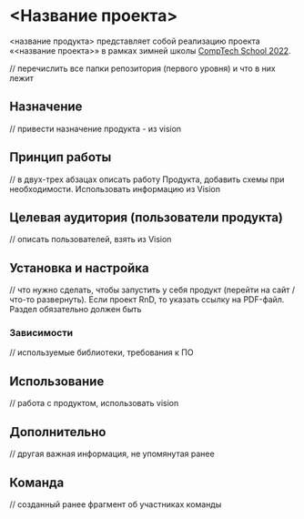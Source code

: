 # <Название проекта>

<название продукта> представляет собой реализацию проекта «<название проекта>» в рамках зимней школы [CompTech School 2022](https://comptechschool.com/).

// перечислить все папки репозитория (первого уровня) и что в них лежит

## Назначение

// привести назначение продукта - из vision

## Принцип работы

// в двух-трех абзацах описать работу Продукта, добавить схемы при необходимости. Использовать информацию из Vision

## Целевая аудитория (пользователи продукта)

// описать пользователей, взять из Vision

## Установка и настройка

// что нужно сделать, чтобы запустить у себя продукт (перейти на сайт / что-то развернуть). Если проект RnD, то указать ссылку на PDF-файл. Раздел обязательно должен быть

### Зависимости

// используемые библиотеки, требования к ПО

## Использование

// работа с продуктом, использовать vision

## Дополнительно

// другая важная информация, не упомянутая ранее

## Команда

// созданный ранее фрагмент об участниках команды
